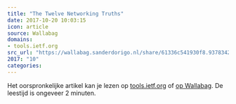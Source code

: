 ```yaml
---
title: "The Twelve Networking Truths"
date: 2017-10-20 10:03:15
icon: article
source: Wallabag
domains:
- tools.ietf.org
src_url: "https://wallabag.sanderdorigo.nl/share/61336c541930f8.93783421"
2017: "10"
categories:
---
```

Het oorspronkelijke artikel kan je lezen op [tools.ietf.org](https://tools.ietf.org/rfc/rfc1925.txt) of [op Wallabag](https://wallabag.sanderdorigo.nl/share/61336c541930f8.93783421). De leestijd is ongeveer 2 minuten.
